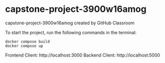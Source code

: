 # capstone-project-3900w16amog
capstone-project-3900w16amog created by GitHub Classroom

To start the project, run the following commands in the terminal:

```
docker compose build
docker compose up
```

Frontend Client: http://localhost:3000
Backend Client: http://localhost:5000
